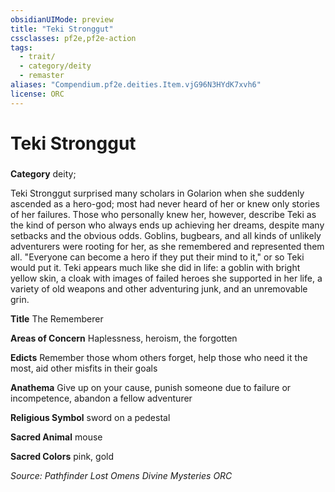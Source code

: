 ```yaml
---
obsidianUIMode: preview
title: "Teki Stronggut"
cssclasses: pf2e,pf2e-action
tags:
  - trait/
  - category/deity
  - remaster
aliases: "Compendium.pf2e.deities.Item.vjG96N3HYdK7xvh6"
license: ORC
---
```

# Teki Stronggut

### 

**Category** deity; 




Teki Stronggut surprised many scholars in Golarion when she suddenly ascended as a hero-god; most had never heard of her or knew only stories of her failures. Those who personally knew her, however, describe Teki as the kind of person who always ends up achieving her dreams, despite many setbacks and the obvious odds. Goblins, bugbears, and all kinds of unlikely adventurers were rooting for her, as she remembered and represented them all. "Everyone can become a hero if they put their mind to it," or so Teki would put it. Teki appears much like she did in life: a goblin with bright yellow skin, a cloak with images of failed heroes she supported in her life, a variety of old weapons and other adventuring junk, and an unremovable grin.

**Title** The Rememberer

**Areas of Concern** Haplessness, heroism, the forgotten

**Edicts** Remember those whom others forget, help those who need it the most, aid other misfits in their goals

**Anathema** Give up on your cause, punish someone due to failure or incompetence, abandon a fellow adventurer

**Religious Symbol** sword on a pedestal

**Sacred Animal** mouse

**Sacred Colors** pink, gold

*Source: Pathfinder Lost Omens Divine Mysteries*
*ORC*
